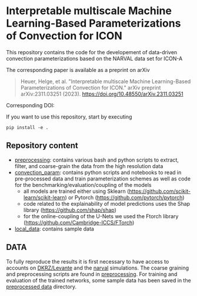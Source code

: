 # Interpretable multiscale Machine Learning-Based Parameterizations of Convection for ICON
This repository contains the code for the developement of data-driven convection parameterizations based on the NARVAL data set for ICON-A

The corresponding paper is available as a preprint on arXiv
> Heuer, Helge, et al. "Interpretable multiscale Machine Learning-Based Parameterizations of Convection for ICON." arXiv preprint arXiv:2311.03251 (2023). https://doi.org/10.48550/arXiv.2311.03251

Corresponding DOI: 

If you want to use this repository, start by executing
```
pip install -e .
```

## Repository content
- [preprocessing](preprocessing): contains various bash and python scripts to extract, filter, and coarse-grain the data from the high resolution data
- [convection_param](convection_param): contains python scripts and notebooks to read in pre-processed data and train parameterization schemes as well as code for the benchmarking/evaluation/coupling of the models
    - all models are trained either using Sklearn (https://github.com/scikit-learn/scikit-learn) or Pytorch (https://github.com/pytorch/pytorch)
    - code related to the explainability of model predictions uses the Shap library (https://github.com/shap/shap)
    - for the online-coupling of the U-Nets we used the Ftorch library (https://github.com/Cambridge-ICCS/FTorch)
- [local_data](local_data): contains sample data

## DATA
To fully reproduce the results it is first necessary to have access to accounts on [DKRZ/Levante](https://docs.dkrz.de/) and the [narval](https://doi.org/10.1038/s41561-017-0005-4) simulations.
The coarse graining and preprocessing scripts are found in [preprocessing](preprocessing).
For training and evaluation of the trained networks, some sample data has been saved in the [preprocessed data](/local_data/narval_preprocessed/) directory.

